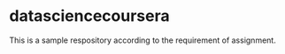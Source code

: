 datasciencecoursera
===================
This is a sample respository according to the requirement of assignment.
